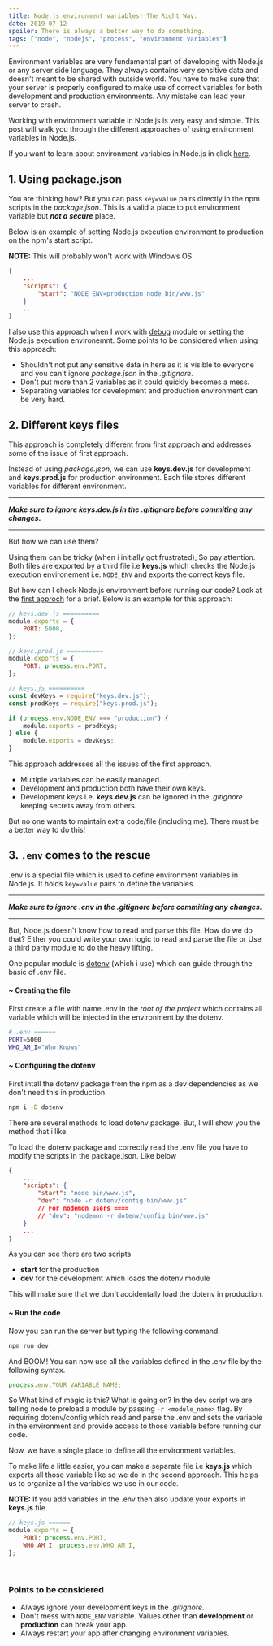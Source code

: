 ```yaml
---
title: Node.js environment variables! The Right Way.
date: 2019-07-12
spoiler: There is always a better way to do something.
tags: ["node", "nodejs", "process", "environment variables"]
---
```


Environment variables are very fundamental part of developing with Node.js or any server side language. They always contains very sensitive data and doesn't meant to be shared with outside world. You have to make sure that your server is properly configured to make use of correct variables for both development and production environments. Any mistake can lead your server to crash.

Working with environment variable in Node.js is very easy and simple. This post will walk you through the different approaches of using environment variables in Node.js.

If you want to learn about environment variables in Node.js in click [here](https://nodejs.org/docs/latest/api/process.html#process_process_env).

<a name="using-package-json"></a>

## 1. Using package.json

You are thinking how? But you can pass `key=value` pairs directly in the npm scripts in the _package.json_. This is a valid a place to put environment variable but _**not a secure**_ place.

Below is an example of setting Node.js execution environment to production on the npm's start script.

**NOTE:** This will probably won't work with Windows OS.

```json
{
    ...
    "scripts": {
        "start": "NODE_ENV=production node bin/www.js"
    }
    ...
}
```

I also use this approach when I work with [debug](https://github.com/visionmedia/debug) module or setting the Node.js execution environemnt. Some points to be considered when using this approach:

-   Shouldn't not put any sensitive data in here as it is visible to everyone and you can't ignore _package.json_ in the _.gitignore_.
-   Don't put more than 2 variables as it could quickly becomes a mess.
-   Separating variables for development and production environment can be very hard.

## 2. Different keys files

This approach is completely different from first approach and addresses some of the issue of first approach.

Instead of using _package.json_, we can use **keys.dev.js** for development and **keys.prod.js** for production environment. Each file stores different variables for different environment.

---

**_Make sure to ignore keys.dev.js in the .gitignore before commiting any changes._**

---

But how we can use them?

Using them can be tricky (when i initially got frustrated), So pay attention. Both files are exported by a third file i.e **keys.js** which checks the Node.js execution environement i.e. `NODE_ENV` and exports the correct keys file.

But how can I check Node.js environment before running our code? Look at the [first approch](#using-package-json) for a brief. Below is an example for this approach:

```javascript
// keys.dev.js ==========
module.exports = {
    PORT: 5000,
};

// keys.prod.js ==========
module.exports = {
    PORT: process.env.PORT,
};

// keys.js ==========
const devKeys = require("keys.dev.js");
const prodKeys = require("keys.prod.js");

if (process.env.NODE_ENV === "production") {
    module.exports = prodKeys;
} else {
    module.exports = devKeys;
}
```

This approach addresses all the issues of the first approach.

-   Multiple variables can be easily managed.
-   Development and production both have their own keys.
-   Development keys i.e. **keys.dev.js** can be ignored in the _.gitignore_ keeping secrets away from others.

But no one wants to maintain extra code/file (including me). There must be a better way to do this!

## 3. `.env` comes to the rescue

.env is a special file which is used to define environment variables in Node.js. It holds `key=value` pairs to define the variables.

---

**_Make sure to ignore .env in the .gitignore before commiting any changes._**

---

But, Node.js doesn't know how to read and parse this file. How do we do that? Either you could write your own logic to read and parse the file or Use a third party module to do the heavy lifting.

One popular module is [dotenv](https://github.com/motdotla/dotenv) (which i use) which can guide through the basic of .env file.

#### ~ Creating the file

First create a file with name .env in the _root of the project_ which contains all variable which will be injected in the environment by the dotenv.

```bash
# .env ======
PORT=5000
WHO_AM_I="Who Knows"
```

#### ~ Configuring the dotenv

First intall the dotenv package from the npm as a dev dependencies as we don't need this in production.

```bash
npm i -D dotenv
```

There are several methods to load dotenv package. But, I will show you the method that i like.

To load the dotenv package and correctly read the .env file you have to modify the scripts in the package.json. Like below

```json
{
    ...
    "scripts": {
        "start": "node bin/www.js",
        "dev": "node -r dotenv/config bin/www.js"
        // For nodemon users ====
        // "dev": "nodemon -r dotenv/config bin/www.js"
    }
    ...
}
```

As you can see there are two scripts

-   **start** for the production
-   **dev** for the development which loads the dotenv module

This will make sure that we don't accidentally load the dotenv in production.

#### ~ Run the code

Now you can run the server but typing the following command.

```bash
npm run dev
```

And BOOM! You can now use all the variables defined in the .env file by the following syntax.

```javascript
process.env.YOUR_VARIABLE_NAME;
```

So What kind of magic is this? What is going on? In the dev script we are telling node to preload a module by passing `-r <module_name>` flag. By requiring dotenv/config which read and parse the .env and sets the variable in the environment and provide access to those variable before running our code.

Now, we have a single place to define all the environment variables.

To make life a little easier, you can make a separate file i.e **keys.js** which exports all those variable like so we do in the second approach. This helps us to organize all the variables we use in our code.

**NOTE:** If you add variables in the .env then also update your exports in **keys.js** file.

```javascript
// keys.js ======
module.exports = {
    PORT: process.env.PORT,
    WHO_AM_I: process.env.WHO_AM_I,
};
```

<br/>

### Points to be considered

-   Always ignore your development keys in the _.gitignore_.
-   Don't mess with `NODE_ENV` variable. Values other than **development** or **production** can break your app.
-   Always restart your app after changing environment variables.
